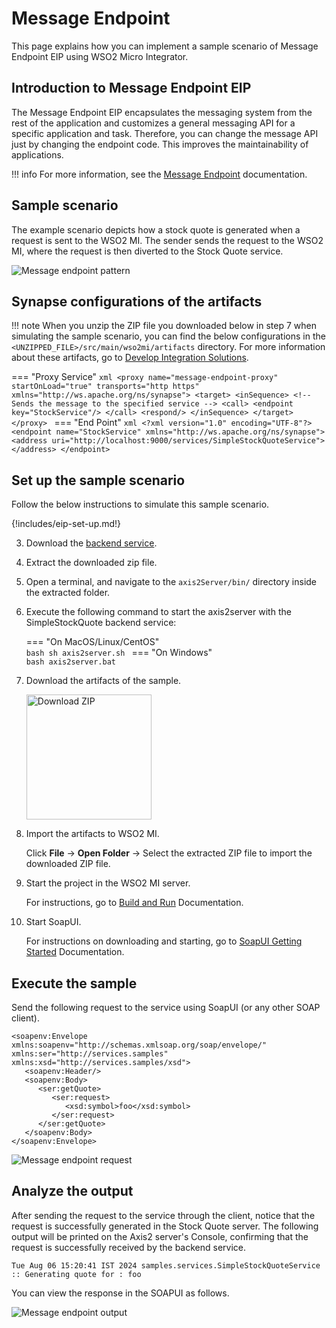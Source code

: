 # Message Endpoint

This page explains how you can implement a sample scenario of Message Endpoint EIP using WSO2 Micro Integrator.

## Introduction to Message Endpoint EIP

The Message Endpoint EIP encapsulates the messaging system from the rest of the application and customizes a general messaging API for a specific application and task. Therefore, you can change the message API just by changing the endpoint code. This improves the maintainability of applications.

!!! info 
    For more information, see the [Message Endpoint](https://www.enterpriseintegrationpatterns.com/patterns/messaging/MessageEndpoint.html) documentation.

## Sample scenario

The example scenario depicts how a stock quote is generated when a request is sent to the WSO2 MI. The sender sends the request to the WSO2 MI, where the request is then diverted to the Stock Quote service. 

![Message endpoint pattern]({{base_path}}/assets/img/learn/enterprise-integration-patterns/messaging-systems/message-endpoint-pattern.png)

## Synapse configurations of the artifacts

!!! note
    When you unzip the ZIP file you downloaded below in step 7 when simulating the sample scenario, you can find the below configurations in the `<UNZIPPED_FILE>/src/main/wso2mi/artifacts` directory. For more information about these artifacts, go to [Develop Integration Solutions](https://mi.docs.wso2.com/en/latest/develop/intro-integration-development/).

=== "Proxy Service"
    ```xml
    <proxy name="message-endpoint-proxy" startOnLoad="true" transports="http https"
        xmlns="http://ws.apache.org/ns/synapse">
        <target>
            <inSequence>
                <!-- Sends the message to the specified service -->
                <call>
                    <endpoint key="StockService"/>
                </call>
                <respond/>
            </inSequence>
        </target>
    </proxy>
    ```
=== "End Point"
    ```xml
    <?xml version="1.0" encoding="UTF-8"?>
    <endpoint name="StockService" xmlns="http://ws.apache.org/ns/synapse">
        <address uri="http://localhost:9000/services/SimpleStockQuoteService">
        </address>
    </endpoint>
    ```

## Set up the sample scenario

Follow the below instructions to simulate this sample scenario.

{!includes/eip-set-up.md!}

3. Download the [backend service](https://github.com/wso2-docs/WSO2_EI/blob/master/Back-End-Service/axis2Server.zip).

4. Extract the downloaded zip file.

5. Open a terminal, and navigate to the `axis2Server/bin/` directory inside the extracted folder.

6. Execute the following command to start the axis2server with the SimpleStockQuote backend service:

    === "On MacOS/Linux/CentOS"   
          ```bash
          sh axis2server.sh
          ```
    === "On Windows"                
          ```bash
          axis2server.bat
          ``` 

7. Download the artifacts of the sample.

    <a href="{{base_path}}/assets/attachments/learn/enterprise-integration-patterns/message-endpoint.zip">
        <img src="{{base_path}}/assets/img/integrate/connectors/download-zip.png" width="200" alt="Download ZIP">
    </a>

8. Import the artifacts to WSO2 MI.

    Click **File** -> **Open Folder** -> Select the extracted ZIP file to import the downloaded ZIP file.

9. Start the project in the WSO2 MI server.

    For instructions, go to [Build and Run]({{base_path}}/develop/deploy-artifacts/#build-and-run) Documentation.

10. Start SoapUI.

    For instructions on downloading and starting, go to [SoapUI Getting Started]("https://www.soapui.org/getting-started/") Documentation.

## Execute the sample

Send the following request to the service using SoapUI (or any other SOAP client).

```
<soapenv:Envelope xmlns:soapenv="http://schemas.xmlsoap.org/soap/envelope/" xmlns:ser="http://services.samples" xmlns:xsd="http://services.samples/xsd">
   <soapenv:Header/>
   <soapenv:Body>
      <ser:getQuote>   
         <ser:request>         
            <xsd:symbol>foo</xsd:symbol>
         </ser:request>        
      </ser:getQuote>
   </soapenv:Body>
</soapenv:Envelope>
```

![Message endpoint request]({{base_path}}/assets/img/learn/enterprise-integration-patterns/messaging-systems/message-endpoint-request.png)

## Analyze the output

After sending the request to the service through the client, notice that the request is successfully generated in the Stock Quote server.  The following output will be printed on the Axis2 server's Console, confirming that the request is successfully received by the backend service.

```log
Tue Aug 06 15:20:41 IST 2024 samples.services.SimpleStockQuoteService :: Generating quote for : foo
```

You can view the response in the SOAPUI as follows. 

![Message endpoint output]({{base_path}}/assets/img/learn/enterprise-integration-patterns/messaging-systems/message-endpoint-output.png)
